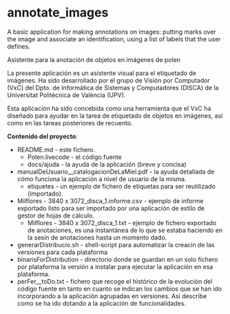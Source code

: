 # annotate_images
A basic application for making annotations on images: putting marks over the image and associate an identification, using a list of labels that the user defines.

Asistente para la anotación de objetos en imágenes de polen

La presente aplicación es un asistente visual para el etiquetado de imágenes. Ha sido 
desarrollado por el grupo de Visión por Computador (VxC) del Dpto. de
Informática de Sistemas y Computadores (DISCA) de la Universitat Politècnica de València (UPV).

Esta aplicación ha sido concebida como una herramienta que el VxC ha diseñado para ayudar en la tarea de
etiquetado de objetos en imágenes, así como en las tareas posteriores de recuento.

__Contenido del proyecto__:
  * README.md - este fichero.
	* Polen.livecode - el código fuente
	* docs/ajuda - la ayuda de la aplicación (breve y concisa)
  * manualDeUsuario\__catalogacionDeLaMiel.pdf - la ayuda detallada de cómo funciona la aplicación a nivel de usuario de la misma.
	* etiquetes - un ejemplo de fichero de etiquetas para ser reutilizado (importado).
  * Milflores - 3840 x 3072_disca_1.informe.csv - ejemplo de informe exportado listo para ser importado por una aplicación de estilo de gestor de hojas de cálculo.
	* Milflores - 3840 x 3072_disca_1.txt - ejemplo de fichero exportado de anotaciones, es una instantánea de lo que se estaba haciendo en la sesin de anotaciones hasta un momento dado.
  * generarDistribucio.sh - shell-script para automatizar la creacin de las versiones para cada plataforma
  * binarisForDistribution - directorio donde se guardan en un solo fichero por plataforma la versión a instalar para ejecutar la aplicación en esa plataforma.
  * perFer\__toDo.txt - fichero que recoge el histórico de la evolución del código fuente en tanto en cuanto se indican los cambios que se han ido incorporando a la aplicación agrupadas en versiones. Así describe como se ha ido dotando a la aplicación de funcionalidades.
  
	

	
	
